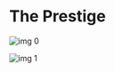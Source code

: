 # The Prestige

![img 0](https://i.imgur.com/YZTMqk3.jpg)

![img 1](https://i.imgur.com/w2EywHM.jpg)

